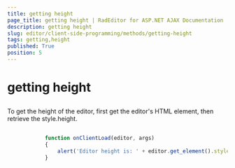 ```yaml
---
title: getting height
page_title: getting height | RadEditor for ASP.NET AJAX Documentation
description: getting height
slug: editor/client-side-programming/methods/getting-height
tags: getting,height
published: True
position: 5
---
```


# getting height



## 

To get the height of the editor, first get the editor's HTML element, then retrieve the style.height.

````JavaScript
	
	        function onClientLoad(editor, args)
	        {
	            alert('Editor height is: ' + editor.get_element().style.height); 
	        }
	
````


